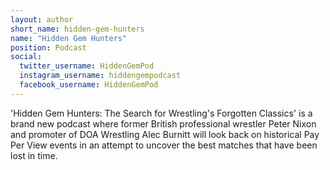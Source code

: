 ```yaml
---
layout: author
short_name: hidden-gem-hunters
name: "Hidden Gem Hunters"
position: Podcast
social:
  twitter_username: HiddenGemPod
  instagram_username: hiddengempodcast
  facebook_username: HiddenGemPod
---
```

'Hidden Gem Hunters: The Search for Wrestling's Forgotten Classics' is a brand new podcast where former British professional wrestler Peter Nixon and promoter of DOA Wrestling Alec Burnitt will look back on historical Pay Per View events in an attempt to uncover the best matches that have been lost in time.
